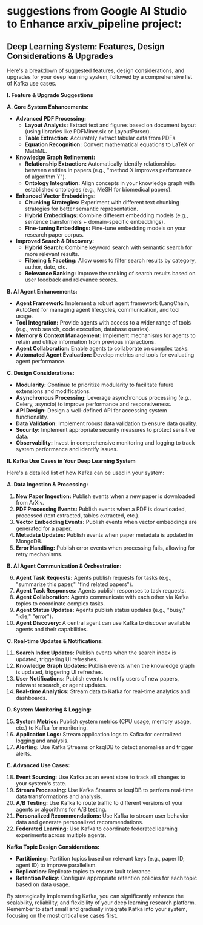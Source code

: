 # suggestions from Google AI Studio to Enhance arxiv_pipeline project:

## Deep Learning System: Features, Design Considerations & Upgrades

Here's a breakdown of suggested features, design considerations, and upgrades for your deep learning system, followed by a comprehensive list of Kafka use cases.

**I. Feature & Upgrade Suggestions**

**A. Core System Enhancements:**

*   **Advanced PDF Processing:**
    *   **Layout Analysis:** Extract text and figures based on document layout (using libraries like PDFMiner.six or LayoutParser).
    *   **Table Extraction:**  Accurately extract tabular data from PDFs.
    *   **Equation Recognition:**  Convert mathematical equations to LaTeX or MathML.
*   **Knowledge Graph Refinement:**
    *   **Relationship Extraction:**  Automatically identify relationships between entities in papers (e.g., "method X improves performance of algorithm Y").
    *   **Ontology Integration:**  Align concepts in your knowledge graph with established ontologies (e.g., MeSH for biomedical papers).
*   **Enhanced Vector Embeddings:**
    *   **Chunking Strategies:** Experiment with different text chunking strategies for better semantic representation.
    *   **Hybrid Embeddings:** Combine different embedding models (e.g., sentence transformers + domain-specific embeddings).
    *   **Fine-tuning Embeddings:** Fine-tune embedding models on your research paper corpus.
*   **Improved Search & Discovery:**
    *   **Hybrid Search:** Combine keyword search with semantic search for more relevant results.
    *   **Filtering & Faceting:** Allow users to filter search results by category, author, date, etc.
    *   **Relevance Ranking:**  Improve the ranking of search results based on user feedback and relevance scores.

**B. AI Agent Enhancements:**

*   **Agent Framework:** Implement a robust agent framework (LangChain, AutoGen) for managing agent lifecycles, communication, and tool usage.
*   **Tool Integration:**  Provide agents with access to a wider range of tools (e.g., web search, code execution, database queries).
*   **Memory & Context Management:** Implement mechanisms for agents to retain and utilize information from previous interactions.
*   **Agent Collaboration:** Enable agents to collaborate on complex tasks.
*   **Automated Agent Evaluation:** Develop metrics and tools for evaluating agent performance.

**C. Design Considerations:**

*   **Modularity:** Continue to prioritize modularity to facilitate future extensions and modifications.
*   **Asynchronous Processing:**  Leverage asynchronous processing (e.g., Celery, asyncio) to improve performance and responsiveness.
*   **API Design:**  Design a well-defined API for accessing system functionality.
*   **Data Validation:** Implement robust data validation to ensure data quality.
*   **Security:**  Implement appropriate security measures to protect sensitive data.
*   **Observability:**  Invest in comprehensive monitoring and logging to track system performance and identify issues.



**II. Kafka Use Cases in Your Deep Learning System**

Here's a detailed list of how Kafka can be used in your system:

**A. Data Ingestion & Processing:**

1.  **New Paper Ingestion:**  Publish events when a new paper is downloaded from ArXiv.
2.  **PDF Processing Events:**  Publish events when a PDF is downloaded, processed (text extracted, tables extracted, etc.).
3.  **Vector Embedding Events:**  Publish events when vector embeddings are generated for a paper.
4.  **Metadata Updates:**  Publish events when paper metadata is updated in MongoDB.
5.  **Error Handling:**  Publish error events when processing fails, allowing for retry mechanisms.

**B. AI Agent Communication & Orchestration:**

6.  **Agent Task Requests:** Agents publish requests for tasks (e.g., "summarize this paper," "find related papers").
7.  **Agent Task Responses:** Agents publish responses to task requests.
8.  **Agent Collaboration:** Agents communicate with each other via Kafka topics to coordinate complex tasks.
9.  **Agent Status Updates:** Agents publish status updates (e.g., "busy," "idle," "error").
10. **Agent Discovery:**  A central agent can use Kafka to discover available agents and their capabilities.

**C. Real-time Updates & Notifications:**

11. **Search Index Updates:**  Publish events when the search index is updated, triggering UI refreshes.
12. **Knowledge Graph Updates:**  Publish events when the knowledge graph is updated, triggering UI refreshes.
13. **User Notifications:**  Publish events to notify users of new papers, relevant research, or agent updates.
14. **Real-time Analytics:**  Stream data to Kafka for real-time analytics and dashboards.

**D. System Monitoring & Logging:**

15. **System Metrics:**  Publish system metrics (CPU usage, memory usage, etc.) to Kafka for monitoring.
16. **Application Logs:**  Stream application logs to Kafka for centralized logging and analysis.
17. **Alerting:**  Use Kafka Streams or ksqlDB to detect anomalies and trigger alerts.

**E. Advanced Use Cases:**

18. **Event Sourcing:**  Use Kafka as an event store to track all changes to your system's state.
19. **Stream Processing:**  Use Kafka Streams or ksqlDB to perform real-time data transformations and analysis.
20. **A/B Testing:**  Use Kafka to route traffic to different versions of your agents or algorithms for A/B testing.
21. **Personalized Recommendations:**  Use Kafka to stream user behavior data and generate personalized recommendations.
22. **Federated Learning:**  Use Kafka to coordinate federated learning experiments across multiple agents.



**Kafka Topic Design Considerations:**

*   **Partitioning:**  Partition topics based on relevant keys (e.g., paper ID, agent ID) to improve parallelism.
*   **Replication:**  Replicate topics to ensure fault tolerance.
*   **Retention Policy:**  Configure appropriate retention policies for each topic based on data usage.



By strategically implementing Kafka, you can significantly enhance the scalability, reliability, and flexibility of your deep learning research platform. Remember to start small and gradually integrate Kafka into your system, focusing on the most critical use cases first.


